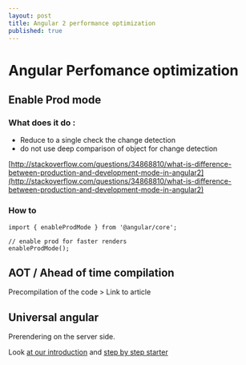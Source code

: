 ```yaml
---
layout: post
title: Angular 2 performance optimization
published: true
---
```


# Angular Perfomance optimization

## Enable Prod mode

### What does it do :

* Reduce to a single check the change detection
* do not use deep comparison of object for change detection

[http://stackoverflow.com/questions/34868810/what-is-difference-between-production-and-development-mode-in-angular2](http://stackoverflow.com/questions/34868810/what-is-difference-between-production-and-development-mode-in-angular2)

### How to

```text
import { enableProdMode } from '@angular/core';

// enable prod for faster renders
enableProdMode();
```

## AOT / Ahead of time compilation

Precompilation of the code &gt; Link to article

## Universal angular

Prerendering on the server side.

Look [ at our introduction](http://dev.sebastienlucas.com/universal-angular/) and [step by step starter](http://dev.sebastienlucas.com/how-to-use-the-angular-universal-starter/)

